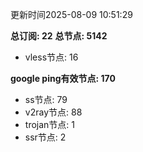 更新时间2025-08-09 10:51:29

**总订阅: 22**
**总节点: 5142**
- vless节点: 16

**google ping有效节点: 170**
- ss节点: 79
- v2ray节点: 88
- trojan节点: 1
- ssr节点: 2
